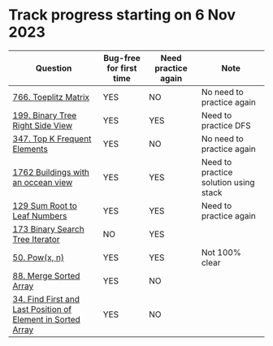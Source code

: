 # Track progress starting on 6 Nov 2023
| Question                                                                                      | Bug-free for first time | Need practice again | Note                         |
| ---------------------------------------------------------------------                         | ----------------------- |---------------------|------------------------------|
| [766. Toeplitz Matrix](https://leetcode.com/problems/toeplitz-matrix)                         | YES                     | NO                    | No need to practice again    |
| [199. Binary Tree Right Side View](https://leetcode.com/problems/binary-tree-right-side-view) | YES                     | YES                   | Need to practice DFS         |
| [347. Top K Frequent Elements](https://leetcode.com/problems/top-k-frequent-elements/)        | YES                     | NO                    | No need to practice again    |
| [1762 Buildings with an occean view](https://leetcode.com/problems/buildings-with-an-ocean-view)  | YES                 | YES                   | Need to practice solution using stack   |
| [129 Sum Root to Leaf Numbers](https://leetcode.com/problems/sum-root-to-leaf-numbers)            | YES                 | YES                   | Need to practice again   |
| [173 Binary Search Tree Iterator](https://leetcode.com/problems/binary-search-tree-iterator)      | NO                  | YES                   |                          |
| [50. Pow(x, n)](https://leetcode.com/problems/powx-n/)                                            | YES                 | YES                   | Not 100% clear           |
| [88. Merge Sorted Array](https://leetcode.com/problems/merge-sorted-array)                        | YES                 | NO                    |                          |
| [34. Find First and Last Position of Element in Sorted Array]([https://leetcode.com/problems/merge-sorted-array](https://leetcode.com/problems/find-first-and-last-position-of-element-in-sorted-array/))                   | YES                 | NO                    |                          |

